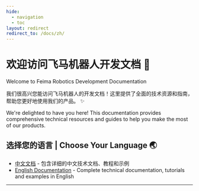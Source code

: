 ```yaml
---
hide:
  - navigation
  - toc
layout: redirect
redirect_to: /docs/zh/
---
```


# 欢迎访问飞马机器人开发文档 👋
Welcome to Feima Robotics Development Documentation

我们很高兴您能访问飞马机器人的开发文档！这里提供了全面的技术资源和指南，帮助您更好地使用我们的产品。 ✨

We're delighted to have you here! This documentation provides comprehensive technical resources and guides to help you make the most of our products.

## 选择您的语言 | Choose Your Language 🌏

- [中文文档](/zh/) - 包含详细的中文技术文档、教程和示例
- [English Documentation](/en/) - Complete technical documentation, tutorials and examples in English

---
